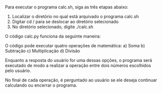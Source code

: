 Para executar o programa calc.sh, siga as três etapas abaixo:
  1) Localizar o diretório no qual está arquivado o programa calc.sh
  2) Digitar cd / para se deslocar ao diretório selecionado
  3) No diretório selecionado, digite ./calc.sh

O código calc.py funciona da seguinte maneira:

O código pode executar quatro operações de matemática:
  a) Soma
  b) Subtração
  c) Multiplicação
  d) Divisão
  
Enquanto a resposta do usuário for uma dessas opções,
o programa será executado de modo a realizar a operação
entre dois números escolhidos pelo usuário.

No final de cada operação, é perguntado ao usuário
se ele deseja continuar calculando ou encerrar o programa. 
